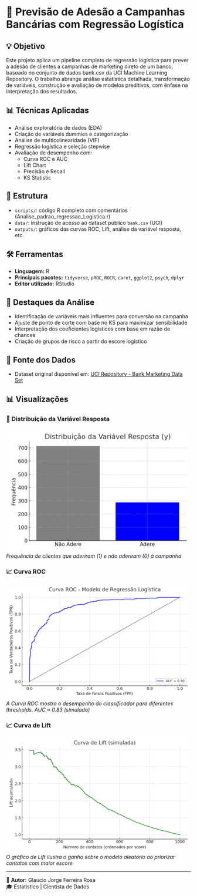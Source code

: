 # 🎯 Previsão de Adesão a Campanhas Bancárias com Regressão Logística

## 💡 Objetivo
Este projeto aplica um pipeline completo de regressão logística para prever a adesão de clientes a campanhas de marketing direto de um banco, baseado no conjunto de dados bank.csv da UCI Machine Learning Repository. O trabalho abrange análise estatística detalhada, transformação de variáveis, construção e avaliação de modelos preditivos, com ênfase na interpretação dos resultados.


## 📊 Técnicas Aplicadas
- Análise exploratória de dados (EDA)  
- Criação de variáveis dummies e categorização  
- Análise de multicolinearidade (VIF)  
- Regressão logística e seleção stepwise  
- Avaliação de desempenho com:
  - Curva ROC e AUC  
  - Lift Chart  
  - Precisão e Recall  
  - KS Statistic

## 📁 Estrutura
- `scripts/`: código R completo com comentários (Analise_padrao_regressao_Logistica.r)  
- `data/`: instrução de acesso ao dataset público `bank.csv` (UCI)  
- `outputs/`: gráficos das curvas ROC, Lift, análise da variável resposta, etc.

## 🛠️ Ferramentas
- **Linguagem:** R  
- **Principais pacotes:** `tidyverse`, `pROC`, `ROCR`, `caret`, `ggplot2`, `psych`, `dplyr`  
- **Editor utilizado:** RStudio

## 📌 Destaques da Análise
- Identificação de variáveis mais influentes para conversão na campanha  
- Ajuste de ponto de corte com base no KS para maximizar sensibilidade  
- Interpretação dos coeficientes logísticos com base em razão de chances  
- Criação de grupos de risco a partir do escore logístico

## 🔗 Fonte dos Dados
- Dataset original disponível em: [UCI Repository - Bank Marketing Data Set](https://archive.ics.uci.edu/ml/datasets/bank+marketing)

## 📊 Visualizações

### 🎯 Distribuição da Variável Resposta
![Distribuição de Adesões](outputs/distribuicao_resposta_simulada.png)  
*Frequência de clientes que aderiram (1) e não aderiram (0) à campanha*

### 📈 Curva ROC
![Curva ROC](outputs/curva_ROC_simulada.png)  
*A Curva ROC mostra o desempenho do classificador para diferentes thresholds. AUC ≈ 0.83 (simulado)*

### 📈 Curva de Lift
![Curva de Lift](outputs/lift_curve_simulada.png)  
*O gráfico de Lift ilustra o ganho sobre o modelo aleatório ao priorizar contatos com maior escore*

---

👤 **Autor:** Glaucio Jorge Ferreira Rosa  
🎓 Estatístico | Cientista de Dados
